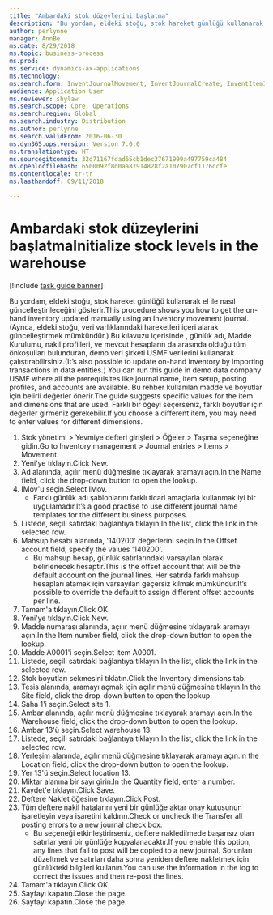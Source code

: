 ```yaml
--- 
title: "Ambardaki stok düzeylerini başlatma"
description: "Bu yordam, eldeki stoğu, stok hareket günlüğü kullanarak el ile nasıl güncelleştirileceğini gösterir."
author: perlynne
manager: AnnBe
ms.date: 8/29/2018
ms.topic: business-process
ms.prod: 
ms.service: dynamics-ax-applications
ms.technology: 
ms.search.form: InventJournalMovement, InventJournalCreate, InventItemIdLookupSimple, InventLocationIdLookup, WMSLocationIdLookup
audience: Application User
ms.reviewer: shylaw
ms.search.scope: Core, Operations
ms.search.region: Global
ms.search.industry: Distribution
ms.author: perlynne
ms.search.validFrom: 2016-06-30
ms.dyn365.ops.version: Version 7.0.0
ms.translationtype: HT
ms.sourcegitcommit: 32d71167fdad65cb1dec37671999a497759ca484
ms.openlocfilehash: 6500092f8d0aa87914828f2a107907cf1176dcfe
ms.contentlocale: tr-tr
ms.lasthandoff: 09/11/2018

---
```

# <a name="initialize-stock-levels-in-the-warehouse"></a><span data-ttu-id="cb4b9-103">Ambardaki stok düzeylerini başlatma</span><span class="sxs-lookup"><span data-stu-id="cb4b9-103">Initialize stock levels in the warehouse</span></span>

[!include [task guide banner](../../includes/task-guide-banner.md)]

<span data-ttu-id="cb4b9-104">Bu yordam, eldeki stoğu, stok hareket günlüğü kullanarak el ile nasıl güncelleştirileceğini gösterir.</span><span class="sxs-lookup"><span data-stu-id="cb4b9-104">This procedure shows you how to get the on-hand inventory updated manually using an Inventory movement journal.</span></span> <span data-ttu-id="cb4b9-105">(Ayrıca, eldeki stoğu, veri varlıklarındaki hareketleri içeri alarak güncelleştirmek mümkündür.) Bu kılavuzu içerisinde , günlük adı, Madde Kurulumu, nakil profilleri, ve mevcut hesapların da arasında olduğu tüm önkoşulları bulunduran, demo veri şirketi USMF verilerini kullanarak çalıştırabilirsiniz.</span><span class="sxs-lookup"><span data-stu-id="cb4b9-105">(It’s also possible to update on-hand inventory by importing transactions in data entities.) You can run this guide in demo data company USMF where all the prerequisites like journal name, item setup, posting profiles, and accounts are available.</span></span> <span data-ttu-id="cb4b9-106">Bu rehber kullanılan madde ve boyutlar için belirli değerler önerir.</span><span class="sxs-lookup"><span data-stu-id="cb4b9-106">The guide suggests specific values for the item and dimensions that are used.</span></span> <span data-ttu-id="cb4b9-107">Farklı bir öğeyi seçerseniz, farklı boyutlar için değerler girmeniz gerekebilir.</span><span class="sxs-lookup"><span data-stu-id="cb4b9-107">If you choose a different item, you may need to enter values for different dimensions.</span></span>

1. <span data-ttu-id="cb4b9-108">Stok yönetimi > Yevmiye defteri girişleri > Öğeler > Taşıma seçeneğine gidin.</span><span class="sxs-lookup"><span data-stu-id="cb4b9-108">Go to Inventory management > Journal entries > Items > Movement.</span></span>
2. <span data-ttu-id="cb4b9-109">Yeni'ye tıklayın.</span><span class="sxs-lookup"><span data-stu-id="cb4b9-109">Click New.</span></span>
3. <span data-ttu-id="cb4b9-110">Ad alanında, açılır menü düğmesine tıklayarak aramayı açın.</span><span class="sxs-lookup"><span data-stu-id="cb4b9-110">In the Name field, click the drop-down button to open the lookup.</span></span>
4. <span data-ttu-id="cb4b9-111">IMov'u seçin.</span><span class="sxs-lookup"><span data-stu-id="cb4b9-111">Select IMov.</span></span>
    * <span data-ttu-id="cb4b9-112">Farklı günlük adı şablonlarını farklı ticari amaçlarla kullanmak iyi bir uygulamadır.</span><span class="sxs-lookup"><span data-stu-id="cb4b9-112">It’s a good practise to use different journal name templates for the different business purposes.</span></span>  
5. <span data-ttu-id="cb4b9-113">Listede, seçili satırdaki bağlantıya tıklayın.</span><span class="sxs-lookup"><span data-stu-id="cb4b9-113">In the list, click the link in the selected row.</span></span>
6. <span data-ttu-id="cb4b9-114">Mahsup hesabı alanında, '140200' değerlerini seçin.</span><span class="sxs-lookup"><span data-stu-id="cb4b9-114">In the Offset account field, specify the values '140200'.</span></span>
    * <span data-ttu-id="cb4b9-115">Bu mahsup hesap, günlük satırlarındaki varsayılan olarak belirlenecek hesaptır.</span><span class="sxs-lookup"><span data-stu-id="cb4b9-115">This is the offset account that will be the default account on the journal lines.</span></span> <span data-ttu-id="cb4b9-116">Her satırda farklı mahsup hesapları atamak için varsayılan geçersiz kılmak mümkündür.</span><span class="sxs-lookup"><span data-stu-id="cb4b9-116">It’s possible to override the default to assign different offset accounts per line.</span></span>  
7. <span data-ttu-id="cb4b9-117">Tamam'a tıklayın.</span><span class="sxs-lookup"><span data-stu-id="cb4b9-117">Click OK.</span></span>
8. <span data-ttu-id="cb4b9-118">Yeni'ye tıklayın.</span><span class="sxs-lookup"><span data-stu-id="cb4b9-118">Click New.</span></span>
9. <span data-ttu-id="cb4b9-119">Madde numarası alanında, açılır menü düğmesine tıklayarak aramayı açın.</span><span class="sxs-lookup"><span data-stu-id="cb4b9-119">In the Item number field, click the drop-down button to open the lookup.</span></span>
10. <span data-ttu-id="cb4b9-120">Madde A0001'i seçin.</span><span class="sxs-lookup"><span data-stu-id="cb4b9-120">Select item A0001.</span></span>
11. <span data-ttu-id="cb4b9-121">Listede, seçili satırdaki bağlantıya tıklayın.</span><span class="sxs-lookup"><span data-stu-id="cb4b9-121">In the list, click the link in the selected row.</span></span>
12. <span data-ttu-id="cb4b9-122">Stok boyutları sekmesini tıklatın.</span><span class="sxs-lookup"><span data-stu-id="cb4b9-122">Click the Inventory dimensions tab.</span></span>
13. <span data-ttu-id="cb4b9-123">Tesis alanında, aramayı açmak için açılır menü düğmesine tıklayın.</span><span class="sxs-lookup"><span data-stu-id="cb4b9-123">In the Site field, click the drop-down button to open the lookup.</span></span>
14. <span data-ttu-id="cb4b9-124">Saha 1'i seçin.</span><span class="sxs-lookup"><span data-stu-id="cb4b9-124">Select site 1.</span></span>
15. <span data-ttu-id="cb4b9-125">Ambar alanında, açılır menü düğmesine tıklayarak aramayı açın.</span><span class="sxs-lookup"><span data-stu-id="cb4b9-125">In the Warehouse field, click the drop-down button to open the lookup.</span></span>
16. <span data-ttu-id="cb4b9-126">Ambar 13'ü seçin.</span><span class="sxs-lookup"><span data-stu-id="cb4b9-126">Select warehouse 13.</span></span>
17. <span data-ttu-id="cb4b9-127">Listede, seçili satırdaki bağlantıya tıklayın.</span><span class="sxs-lookup"><span data-stu-id="cb4b9-127">In the list, click the link in the selected row.</span></span>
18. <span data-ttu-id="cb4b9-128">Yerleşim alanında, açılır menü düğmesine tıklayarak aramayı açın.</span><span class="sxs-lookup"><span data-stu-id="cb4b9-128">In the Location field, click the drop-down button to open the lookup.</span></span>
19. <span data-ttu-id="cb4b9-129">Yer 13'ü seçin.</span><span class="sxs-lookup"><span data-stu-id="cb4b9-129">Select location 13.</span></span>
20. <span data-ttu-id="cb4b9-130">Miktar alanına bir sayı girin.</span><span class="sxs-lookup"><span data-stu-id="cb4b9-130">In the Quantity field, enter a number.</span></span>
21. <span data-ttu-id="cb4b9-131">Kaydet'e tıklayın.</span><span class="sxs-lookup"><span data-stu-id="cb4b9-131">Click Save.</span></span>
22. <span data-ttu-id="cb4b9-132">Deftere Naklet öğesine tıklayın.</span><span class="sxs-lookup"><span data-stu-id="cb4b9-132">Click Post.</span></span>
23. <span data-ttu-id="cb4b9-133">Tüm deftere nakil hatalarını yeni bir günlüğe aktar onay kutusunun işaretleyin veya işaretini kaldırın.</span><span class="sxs-lookup"><span data-stu-id="cb4b9-133">Check or uncheck the Transfer all posting errors to a new journal check box.</span></span>
    * <span data-ttu-id="cb4b9-134">Bu seçeneği etkinleştirirseniz, deftere nakledilmede başarısız olan satırlar yeni bir günlüğe kopyalanacaktır.</span><span class="sxs-lookup"><span data-stu-id="cb4b9-134">If you enable this option, any lines that fail to post will be copied to a new journal.</span></span> <span data-ttu-id="cb4b9-135">Sorunları düzeltmek ve satırları daha sonra yeniden deftere nakletmek için günlükteki bilgileri kullanın.</span><span class="sxs-lookup"><span data-stu-id="cb4b9-135">You can use the information in the log to correct the issues and then re-post the lines.</span></span>  
24. <span data-ttu-id="cb4b9-136">Tamam'a tıklayın.</span><span class="sxs-lookup"><span data-stu-id="cb4b9-136">Click OK.</span></span>
25. <span data-ttu-id="cb4b9-137">Sayfayı kapatın.</span><span class="sxs-lookup"><span data-stu-id="cb4b9-137">Close the page.</span></span>
26. <span data-ttu-id="cb4b9-138">Sayfayı kapatın.</span><span class="sxs-lookup"><span data-stu-id="cb4b9-138">Close the page.</span></span>


